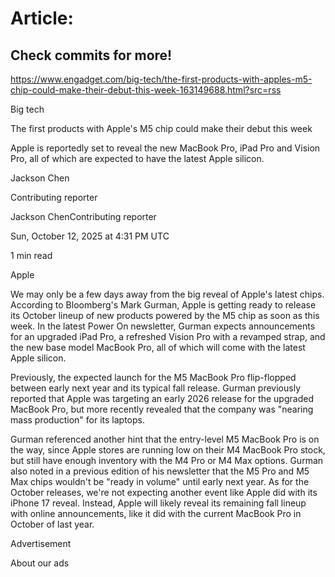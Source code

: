 # Article:

## Check commits for more!
https://www.engadget.com/big-tech/the-first-products-with-apples-m5-chip-could-make-their-debut-this-week-163149688.html?src=rss

Big tech

The first products with Apple's M5 chip could make their debut this week

Apple is reportedly set to reveal the new MacBook Pro, iPad Pro and Vision Pro, all of which are expected to have the latest Apple silicon.

Jackson Chen

Contributing reporter

Jackson ChenContributing reporter

Sun, October 12, 2025 at 4:31 PM UTC

1 min read

Apple

We may only be a few days away from the big reveal of Apple's latest chips. According to Bloomberg's Mark Gurman, Apple is getting ready to release its October lineup of new products powered by the M5 chip as soon as this week. In the latest Power On newsletter, Gurman expects announcements for an upgraded iPad Pro, a refreshed Vision Pro with a revamped strap, and the new base model MacBook Pro, all of which will come with the latest Apple silicon.

Previously, the expected launch for the M5 MacBook Pro flip-flopped between early next year and its typical fall release. Gurman previously reported that Apple was targeting an early 2026 release for the upgraded MacBook Pro, but more recently revealed that the company was "nearing mass production" for its laptops.

Gurman referenced another hint that the entry-level M5 MacBook Pro is on the way, since Apple stores are running low on their M4 MacBook Pro stock, but still have enough inventory with the M4 Pro or M4 Max options. Gurman also noted in a previous edition of his newsletter that the M5 Pro and M5 Max chips wouldn't be "ready in volume" until early next year. As for the October releases, we're not expecting another event like Apple did with its iPhone 17 reveal. Instead, Apple will likely reveal its remaining fall lineup with online announcements, like it did with the current MacBook Pro in October of last year.

Advertisement

About our ads